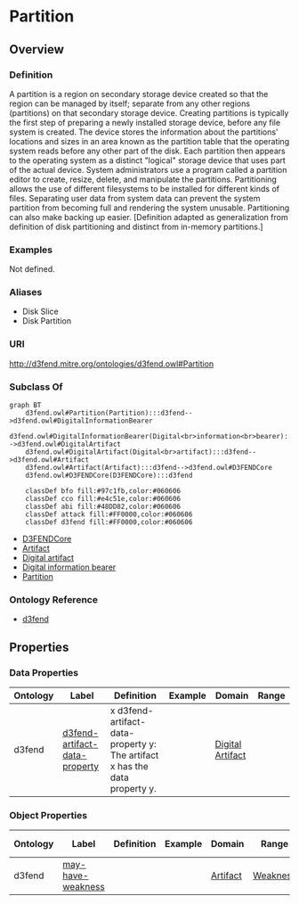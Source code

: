# Partition

## Overview

### Definition
A partition is a region on secondary storage device created so that the region can be managed by itself; separate from any other regions (partitions) on that secondary storage device. Creating partitions is typically the first step of preparing a newly installed storage device, before any file system is created. The device stores the information about the partitions' locations and sizes in an area known as the partition table that the operating system reads before any other part of the disk. Each partition then appears to the operating system as a distinct "logical" storage device that uses part of the actual device. System administrators use a program called a partition editor to create, resize, delete, and manipulate the partitions. Partitioning allows the use of different filesystems to be installed for different kinds of files. Separating user data from system data can prevent the system partition from becoming full and rendering the system unusable. Partitioning can also make backing up easier. [Definition adapted as generalization from definition of disk partitioning and distinct from in-memory partitions.]

### Examples
Not defined.

### Aliases
- Disk Slice
- Disk Partition

### URI
http://d3fend.mitre.org/ontologies/d3fend.owl#Partition

### Subclass Of
```mermaid
graph BT
    d3fend.owl#Partition(Partition):::d3fend-->d3fend.owl#DigitalInformationBearer
    d3fend.owl#DigitalInformationBearer(Digital<br>information<br>bearer):::d3fend-->d3fend.owl#DigitalArtifact
    d3fend.owl#DigitalArtifact(Digital<br>artifact):::d3fend-->d3fend.owl#Artifact
    d3fend.owl#Artifact(Artifact):::d3fend-->d3fend.owl#D3FENDCore
    d3fend.owl#D3FENDCore(D3FENDCore):::d3fend
    
    classDef bfo fill:#97c1fb,color:#060606
    classDef cco fill:#e4c51e,color:#060606
    classDef abi fill:#48DD82,color:#060606
    classDef attack fill:#FF0000,color:#060606
    classDef d3fend fill:#FF0000,color:#060606
```

- [D3FENDCore](/docs/ontology/reference/model/D3FENDCore/D3FENDCore.md)
- [Artifact](/docs/ontology/reference/model/D3FENDCore/Artifact/Artifact.md)
- [Digital artifact](/docs/ontology/reference/model/D3FENDCore/Artifact/Digital%20artifact/Digital%20artifact.md)
- [Digital information bearer](/docs/ontology/reference/model/D3FENDCore/Artifact/Digital%20artifact/Digital%20information%20bearer/Digital%20information%20bearer.md)
- [Partition](/docs/ontology/reference/model/D3FENDCore/Artifact/Digital%20artifact/Digital%20information%20bearer/Partition/Partition.md)


### Ontology Reference
- [d3fend](http://d3fend.mitre.org/ontologies/d3fend.owl#)

## Properties
### Data Properties
| Ontology | Label | Definition | Example | Domain | Range |
|----------|-------|------------|---------|--------|-------|
| d3fend | [d3fend-artifact-data-property](http://d3fend.mitre.org/ontologies/d3fend.owl#d3fend-artifact-data-property) | x d3fend-artifact-data-property y: The artifact x has the data property y. |  | [Digital Artifact](/docs/ontology/reference/model/D3FENDCore/Artifact/Digital%20artifact/Digital%20artifact.md) | []() |

### Object Properties
| Ontology | Label | Definition | Example | Domain | Range | Inverse Of |
|----------|-------|------------|---------|--------|-------|------------|
| d3fend | [may-have-weakness](http://d3fend.mitre.org/ontologies/d3fend.owl#may-have-weakness) |  |  | [Artifact](/docs/ontology/reference/model/D3FENDCore/Artifact/Artifact.md) | [Weakness](/docs/ontology/reference/model/D3FENDCore/Weakness/Weakness.md) | []() |

